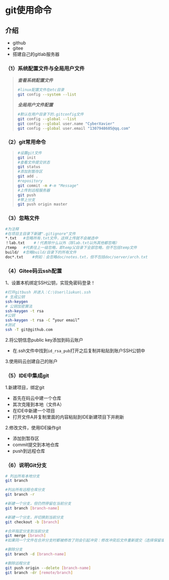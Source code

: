 # git使用命令



## 介绍

* github
* gitee
* 搭建自己的gitlab服务器



### （1）系统配置文件与全局用户文件

> ***查看系统配置文件***
>
> ~~~bash
> #linux配置文件在etc目录
> git config --system --list
> ~~~
>
> ***全局用户文件配置***
>
> ~~~bash
> #默认在用户目录下的.gitconfig文件
> git config --global --list
> git config --global user.name "CyberXavier"
> git config --global user.email "1307948605@qq.com"
> ~~~
>
> 



### （2）git常用命令

>~~~bash
>#设置git文件
>git init
>#查看文件提交状态
>git status
>#添加到暂存区
>git add .
>#repository
>git commit -m #-m "Message"
>#上传到远程服务器
>git push
>#带上分支
>git push origin master
>
>~~~
>
>



### （3）忽略文件

~~~bash
#为注释
#在项目主目录下新建".gitignore"文件
*.txt	#忽略所有.txt文件，这样上传就不会被选中
！lab.txt	#！代表除什么以外（除lab.txt以外其他都忽略）
/temp	#代表往上一级忽略，即temp父目录下全部忽略，但不包括temp文件
build/	#忽略build/目录下的所有文件
doc*.txt	#例如：会忽略doc/notes.txt，但不包括doc/server/arch.txt
~~~



### （4）Gitee码云ssh配置

1、设置本机绑定SSH公钥，实现免密码登录！

~~~bash
#打开gitbush 并进入：C:\User\liukun\.ssh
# 生成公钥
ssh-keygen
# 公钥加密算法
ssh-keygen -t rsa
#公钥
ssh-keygen -t rsa -C “your email”
#测试
ssh -T git@github.com
~~~

2.将公钥信息public key添加到码云账户

* 在.ssh文件中找到`id_rsa_pub`打开之后复制并粘贴到账户SSH公钥中

3.使用码云创建自己的账户



### （5）IDE中集成git

1.新建项目，绑定git

* 首先在码云中建一个仓库
* 其次克隆到本地（文件A）
* 在IDE中新建一个项目
* 打开文件A并复制里面的内容粘贴到IDE新建项目下并刷新

2.修改文件，使用IDE操作git

* 添加到暂存区
* commit提交到本地仓库
* push到远程仓库



### （6）说明Git分支

~~~bash
# 列出所有本地分支
git branch

#列出所有远程仓库分支
git branch -r

#新建一个分支，但仍然停留在当前分支
git branch [branch-name]

#新建一个分支，并切换到当前分支
git checkout -b [branch]

#合并指定分支到当前分支
git merge [branch]	
#如果同一个文件在合并分支时都被修改了则会引起冲突：修改冲突后文件重新提交（选择保留谁的代码）

#删除分支
git branch -d [branch-name]

#删除远程分支
git push origin --delete [branch-name]
git branch -dr [remote/branch]
~~~

